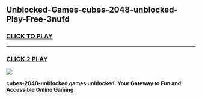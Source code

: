 
## Unblocked-Games-cubes-2048-unblocked-Play-Free-3nufd
<h3>
<a href="https://premium76.site?title=cubes-2048-unblocked&ref=23A">CLICK TO PLAY</a></h3>
<hr>

<h3>
<a href="https://premium76.site?title=cubes-2048-unblocked&ref=23A">CLICK 2 PLAY</a>
  
</h3>

<a href="https://premium76.site?title=cubes-2048-unblocked&ref=23A"><img src="https://clearcache.store/games.png"></a>


**cubes-2048-unblocked games unblocked: Your Gateway to Fun and Accessible Online Gaming**
